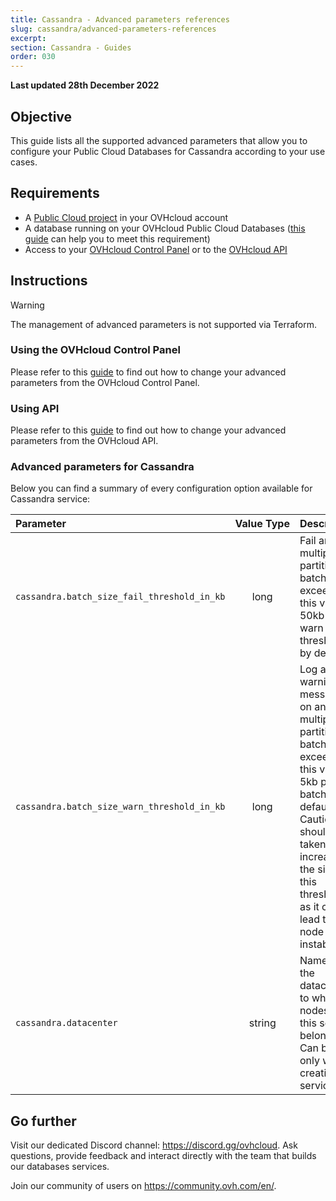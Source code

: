 ```yaml
---
title: Cassandra - Advanced parameters references
slug: cassandra/advanced-parameters-references
excerpt:
section: Cassandra - Guides
order: 030
---
```


<style>
th,
td:nth-child(-n+2) {
  white-space:nowrap;
}
</style>

**Last updated 28th December 2022**

## Objective

This guide lists all the supported advanced parameters that allow you to configure your Public Cloud Databases for Cassandra according to your use cases.

## Requirements

- A [Public Cloud project](https://www.ovhcloud.com/en-ie/public-cloud/) in your OVHcloud account   
- A database running on your OVHcloud Public Cloud Databases ([this guide](https://docs.ovh.com/ie/en/publiccloud/databases/getting-started/) can help you to meet this requirement)   
- Access to your [OVHcloud Control Panel](https://www.ovh.com/auth/?action=gotomanager&from=https://www.ovh.ie/&ovhSubsidiary=ie) or to the [OVHcloud API](https://api.ovh.com/console/)   


## Instructions

> [!warning]
>
> The management of advanced parameters is not supported via Terraform.
>

### Using the OVHcloud Control Panel

Please refer to this [guide](https://docs.ovh.com/ie/en/publiccloud/databases/advanced-configuration/#using-the-ovhcloud-control-panel) to find out how to change your advanced parameters from the OVHcloud Control Panel.

### Using API

Please refer to this [guide](https://docs.ovh.com/ie/en/publiccloud/databases/advanced-configuration/#using-api) to find out how to change your advanced parameters from the OVHcloud API.


### Advanced parameters for Cassandra

Below you can find a summary of every configuration option available for Cassandra service:

| Parameter | Value Type | Description |
|:---|:---:|:---|
| `cassandra.batch_size_fail_threshold_in_kb` | long | Fail any multiple-partition batch exceeding this value. 50kb (10x warn threshold) by default. |
| `cassandra.batch_size_warn_threshold_in_kb` | long | Log a warning message on any multiple-partition batch size exceeding this value. 5kb per batch by default. Caution should be taken on increasing the size of this threshold as it can lead to node instability. |
| `cassandra.datacenter` | string | Name of the datacenter to which nodes of this service belong. Can be set only when creating the service. |


## Go further

Visit our dedicated Discord channel: <https://discord.gg/ovhcloud>. Ask questions, provide feedback and interact directly with the team that builds our databases services.

Join our community of users on <https://community.ovh.com/en/>.
